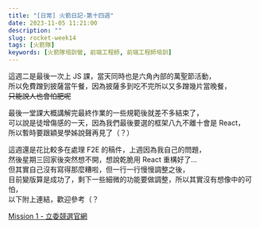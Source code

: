 ```yaml
---
title: "[日常] 火箭日記-第十四週"
date: 2023-11-05 11:21:00
description: ""
slug: rocket-week14
tags: [火箭隊]
keywords: [火箭隊培訓營, 前端工程師, 前端工程師培訓]
---
```


這週二是最後一次上 JS 課，當天同時也是六角內部的萬聖節活動，  
所以免費蹭到披薩當午餐，因為披薩多到吃不完所以又多蹭幾片當晚餐，  
~~只能說人也會怕肥呢~~  

最後一堂課大概講解完最終作業的一些規範後就差不多結束了，  
可以說是徒增傷感的一天，因為我們最後要選的框架八九不離十會是 React，  
所以暫時要跟穎旻學姊說聲再見了（？）　

這週還是花比較多在處理 F2E 的稿件，上週因為我自己的問題，  
然後星期三回家後突然想不開，想說乾脆用 React 重構好了...  
但其實自己沒有寫得那麼糟啦，但一行一行慢慢調整之後，  
目前變版算是成功了，剩下一些細微的功能要做調整，所以其實沒有想像中的可怕，  
以下附上連結，歡迎參考（？

[Mission 1 - 立委競選官網](https://2023.thef2e.com/users/12061579704047672275)
